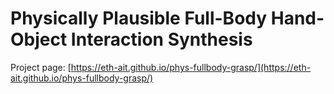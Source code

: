 # Physically Plausible Full-Body Hand-Object Interaction Synthesis
Project page: [https://eth-ait.github.io/phys-fullbody-grasp/](https://eth-ait.github.io/phys-fullbody-grasp/)
